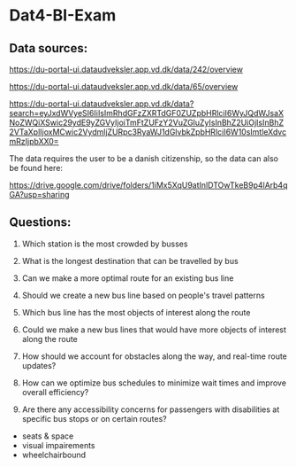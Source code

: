 # Dat4-BI-Exam

## Data sources:

https://du-portal-ui.dataudveksler.app.vd.dk/data/242/overview

https://du-portal-ui.dataudveksler.app.vd.dk/data/65/overview

https://du-portal-ui.dataudveksler.app.vd.dk/data?search=eyJxdWVyeSI6IiIsImRhdGFzZXRTdGF0ZUZpbHRlciI6WyJQdWJsaXNoZWQiXSwic29ydE9yZGVyIjoiTmFtZUFzY2VuZGluZyIsInBhZ2UiOjIsInBhZ2VTaXplIjoxMCwic2VydmljZURpc3RyaWJ1dGlvbkZpbHRlciI6W10sImtleXdvcmRzIjpbXX0=

The data requires the user to be a danish citizenship, so the data can also be found here:

https://drive.google.com/drive/folders/1iMx5XqU9atInlDTOwTkeB9p4lArb4qGA?usp=sharing

## Questions:

1. Which station is the most crowded by busses

2. What is the longest destination that can be travelled by bus

3. Can we make a more optimal route for an existing bus line

4. Should we create a new bus line based on people's travel patterns

5. Which bus line has the most objects of interest along the route

6. Could we make a new bus lines that would have more objects of interest along the route

7. How should we account for obstacles along the way, and real-time route updates?

8. How can we optimize bus schedules to minimize wait times and improve overall efficiency?

9. Are there any accessibility concerns for passengers with disabilities at specific bus stops or on certain routes?

- seats & space
- visual impairements
- wheelchairbound
